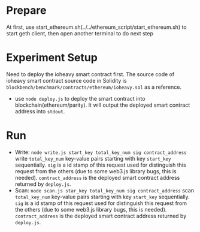 # Prepare
At first, use start_ethereum.sh(../../ethereum_script/start_ethereum.sh) to start geth client, then open another terminal to do next step

# Experiment Setup

Need to deploy the ioheavy smart contract first.
The source code of ioheavy smart contract source code in Solidity is `blockbench/benchmark/contracts/ethereum/ioheavy.sol` as a reference.

* use `node deploy.js` to deploy the smart contract into blockchain(ethereum/parity). It will output the deployed smart contract address
into `stdout`.

# Run

* Write: `node write.js start_key total_key_num sig contract_address` write `total_key_num` key-value pairs starting with key `start_key` sequentially.
  `sig` is a id stamp of this request used for distinguish this request from the others (due to some web3.js library bugs, this is needed). `contract_address`
  is the deployed smart contract address returned by `deploy.js`.
* Scan: `node scan.js star_key total_key_num sig contract_address` scan `total_key_num` key-value pairs starting with key `start_key` sequentially.
  `sig` is a id stamp of this request used for distinguish this request from the others (due to some web3.js library bugs, this is needed). `contract_address`
  is the deployed smart contract address returned by `deploy.js`.

